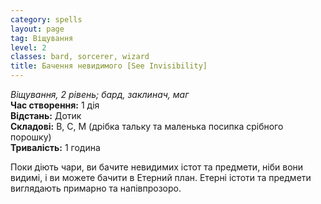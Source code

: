 ```yaml
---
category: spells
layout: page
tag: Віщування
level: 2
classes: bard, sorcerer, wizard
title: Бачення невидимого [See Invisibility]
---
```


_Віщування, 2 рівень; бард, заклинач, маг_    
**Час створення:** 1 дія    
**Відстань:** Дотик    
**Складові:** В, С, М (дрібка тальку та маленька посипка срібного порошку)    
**Тривалість:** 1 година    

Поки діють чари, ви бачите невидимих істот та предмети, ніби вони видимі, і ви можете бачити в Етерний план. Етерні істоти та предмети виглядають примарно та напівпрозоро. 
